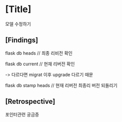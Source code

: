 # [Title]
모델 수정하기

## [Findings]
flask db heads // 최종 리비전 확인

flask db current // 현재 리버전 확인

-> 다르다면  migrat 이후 upgrade 다르기 때문

flask db stamp heads // 현재 리버전 최종리 버전 되돌리기

## [Retrospective]
포인터관련 궁금증